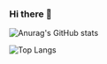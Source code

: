 ### Hi there 👋

  
  
![Anurag's GitHub stats](https://github-readme-stats.vercel.app/api?username=KH54&show_icons=true&theme=tokyonight)
  
![Top Langs](https://github-readme-stats.vercel.app/api/top-langs/?username=KH54&layout=compact&theme=tokyonight&card_width=100)



<!--
**KH54/KH54** is a ✨ _special_ ✨ repository because its `README.md` (this file) appears on your GitHub profile.

Here are some ideas to get you started:

- 🔭 I’m currently working on ...
- 🌱 I’m currently learning ...
- 👯 I’m looking to collaborate on ...
- 🤔 I’m looking for help with ...
- 💬 Ask me about ...
- 📫 How to reach me: ...
- 😄 Pronouns: ...
- ⚡ Fun fact: ...

-->
